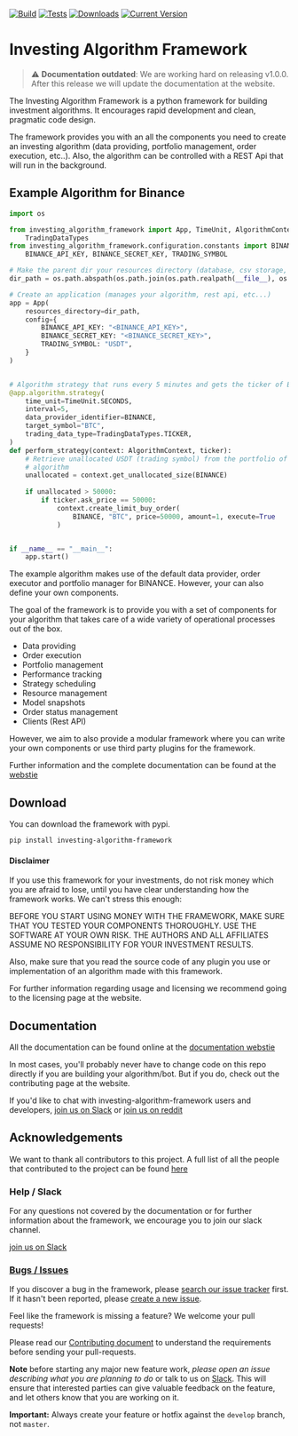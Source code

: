 [![Build](https://github.com/coding-kitties/investing-algorithm-framework/actions/workflows/build.yml/badge.svg)](https://github.com/coding-kitties/investing-algorithm-framework/actions/workflows/build.yml)
[![Tests](https://github.com/coding-kitties/investing-algorithm-framework/actions/workflows/test.yml/badge.svg)](https://github.com/coding-kitties/investing-algorithm-framework/actions/workflows/test.yml)
[![Downloads](https://pepy.tech/badge/investing-algorithm-framework)](https://pepy.tech/badge/investing-algorithm-framework)
[![Current Version](https://img.shields.io/pypi/v/investing_algorithm_framework.svg)](https://img.shields.io/pypi/v/investing_algorithm_framework.svg)

# Investing Algorithm Framework

> :warning: **Documentation outdated**: We are working hard on releasing v1.0.0. After 
> this release we will update the documentation at the website.

The Investing Algorithm Framework is a python framework for building
investment algorithms. It encourages rapid development and clean, pragmatic code design.

The framework provides you with an all the components you need to create an 
investing algorithm (data providing, portfolio management, order execution, etc..). 
Also, the algorithm can be controlled with a REST Api that will run in the background.


## Example Algorithm for Binance
```python
import os

from investing_algorithm_framework import App, TimeUnit, AlgorithmContext, \
    TradingDataTypes
from investing_algorithm_framework.configuration.constants import BINANCE, \
    BINANCE_API_KEY, BINANCE_SECRET_KEY, TRADING_SYMBOL

# Make the parent dir your resources directory (database, csv storage, snapshots)
dir_path = os.path.abspath(os.path.join(os.path.realpath(__file__), os.pardir))

# Create an application (manages your algorithm, rest api, etc...)
app = App(
    resources_directory=dir_path,
    config={
        BINANCE_API_KEY: "<BINANCE_API_KEY>",
        BINANCE_SECRET_KEY: "<BINANCE_SECRET_KEY>",
        TRADING_SYMBOL: "USDT",
    }
)


# Algorithm strategy that runs every 5 minutes and gets the ticker of BTC from BINANCE
@app.algorithm.strategy(
    time_unit=TimeUnit.SECONDS,
    interval=5,
    data_provider_identifier=BINANCE,
    target_symbol="BTC",
    trading_data_type=TradingDataTypes.TICKER,
)
def perform_strategy(context: AlgorithmContext, ticker):
    # Retrieve unallocated USDT (trading symbol) from the portfolio of the 
    # algorithm
    unallocated = context.get_unallocated_size(BINANCE)
    
    if unallocated > 50000:
        if ticker.ask_price == 50000:
            context.create_limit_buy_order(
                BINANCE, "BTC", price=50000, amount=1, execute=True
            )


if __name__ == "__main__":
    app.start()
```
The example algorithm makes use of the default data provider, order executor and 
portfolio manager for BINANCE. However, your can also define your own 
components.

The goal of the framework is to provide you with a set of components for 
your algorithm that takes care of a wide variety of operational processes 
out of the box.

* Data providing
* Order execution
* Portfolio management
* Performance tracking
* Strategy scheduling
* Resource management
* Model snapshots
* Order status management
* Clients (Rest API)

However, we aim to also provide a modular framework where you can write your
own components or use third party plugins for the framework.

Further information and the complete documentation can be found at the [webstie](https://investing-algorithm-framework.com)


## Download
You can download the framework with pypi.

```bash
pip install investing-algorithm-framework
```

#### Disclaimer
If you use this framework for your investments, do not risk money 
which you are afraid to lose, until you have clear understanding how 
the framework works. We can't stress this enough:

BEFORE YOU START USING MONEY WITH THE FRAMEWORK, MAKE SURE THAT YOU TESTED 
YOUR COMPONENTS THOROUGHLY. USE THE SOFTWARE AT YOUR OWN RISK. 
THE AUTHORS AND ALL AFFILIATES ASSUME NO RESPONSIBILITY FOR YOUR INVESTMENT RESULTS.

Also, make sure that you read the source code of any plugin you use or 
implementation of an algorithm made with this framework.

For further information regarding usage and licensing we recommend going 
to the licensing page at the website.

## Documentation

All the documentation can be found online at the [documentation webstie](https://investing-algorithm-framework.com)

In most cases, you'll probably never have to change code on this repo directly 
if you are building your algorithm/bot. But if you do, check out the 
contributing page at the website.

If you'd like to chat with investing-algorithm-framework users 
and developers, [join us on Slack](https://inv-algo-framework.slack.com) or [join us on reddit](https://www.reddit.com/r/InvestingAlgorithms/)

## Acknowledgements
We want to thank all contributors to this project. A full list of all 
the people that contributed to the project can be
found [here](https://github.com/investing-algorithms/investing-algorithm-framework/blob/master/docs/AUTHORS.md)

### Help / Slack

For any questions not covered by the documentation or for further
information about the framework, we encourage you to join our slack channel.

[join us on Slack](https://inv-algo-framework.slack.com)

### [Bugs / Issues](https://github.com/investing-algorithms/investing-algorithm-framework/issues?q=is%3Aissue)

If you discover a bug in the framework, please [search our issue tracker](https://github.com/investing-algorithms/investing-algorithm-framework/issues?q=is%3Aissue)
first. If it hasn't been reported, please [create a new issue](https://github.com/investing-algorithms/investing-algorithm-framework/issues/new).

Feel like the framework is missing a feature? We welcome your pull requests!

Please read our [Contributing document](https://github.com/investing-algorithms/investing-algorithm-framework/blob/master/docs/CONTRIBUTING.md)
to understand the requirements before sending your pull-requests.

**Note** before starting any major new feature work, *please open an issue describing what you are planning to do* or talk to us on [Slack](https://join.slack.com/t/investingbots/shared_invite/enQtODgwNTg3MzA2MjYyLTdiZjczZDRlNWJjNDdmYThiMGE0MzFhOTg4Y2E0NzQ2OTgxYjA1NzU3ZWJiY2JhOTE1ZGJlZGFiNDU3OTAzMDg).
This will ensure that interested parties can give valuable feedback on the feature, and let others know that you are working on it.

**Important:** Always create your feature or hotfix against the `develop` branch, not `master`.
